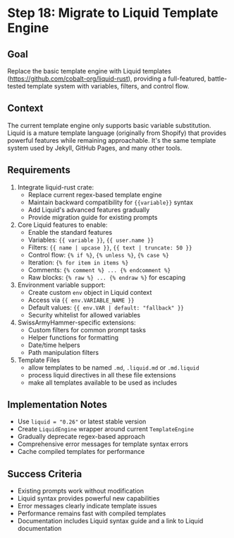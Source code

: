 # Step 18: Migrate to Liquid Template Engine

## Goal
Replace the basic template engine with Liquid templates (https://github.com/cobalt-org/liquid-rust), providing a full-featured, battle-tested template system with variables, filters, and control flow.

## Context
The current template engine only supports basic variable substitution. Liquid is a mature template language (originally from Shopify) that provides powerful features while remaining approachable. It's the same template system used by Jekyll, GitHub Pages, and many other tools.

## Requirements
1. Integrate liquid-rust crate:
   - Replace current regex-based template engine
   - Maintain backward compatibility for `{{variable}}` syntax
   - Add Liquid's advanced features gradually
   - Provide migration guide for existing prompts
2. Core Liquid features to enable:
   - Enable the standard features
   - Variables: `{{ variable }}`, `{{ user.name }}`
   - Filters: `{{ name | upcase }}`, `{{ text | truncate: 50 }}`
   - Control flow: `{% if %}`, `{% unless %}`, `{% case %}`
   - Iteration: `{% for item in items %}`
   - Comments: `{% comment %} ... {% endcomment %}`
   - Raw blocks: `{% raw %} ... {% endraw %}` for escaping
3. Environment variable support:
   - Create custom `env` object in Liquid context
   - Access via `{{ env.VARIABLE_NAME }}`
   - Default values: `{{ env.VAR | default: "fallback" }}`
   - Security whitelist for allowed variables
4. SwissArmyHammer-specific extensions:
   - Custom filters for common prompt tasks
   - Helper functions for formatting
   - Date/time helpers
   - Path manipulation filters
5. Template Files
   - allow templates to be named `.md`, `.liquid.md` or `.md.liquid`
   - process liquid directives in all these file extensions
   - make all templates available to be used as includes

## Implementation Notes
- Use `liquid = "0.26"` or latest stable version
- Create `LiquidEngine` wrapper around current `TemplateEngine`
- Gradually deprecate regex-based approach
- Comprehensive error messages for template syntax errors
- Cache compiled templates for performance

## Success Criteria
- Existing prompts work without modification
- Liquid syntax provides powerful new capabilities
- Error messages clearly indicate template issues
- Performance remains fast with compiled templates
- Documentation includes Liquid syntax guide and a link to Liquid documentation